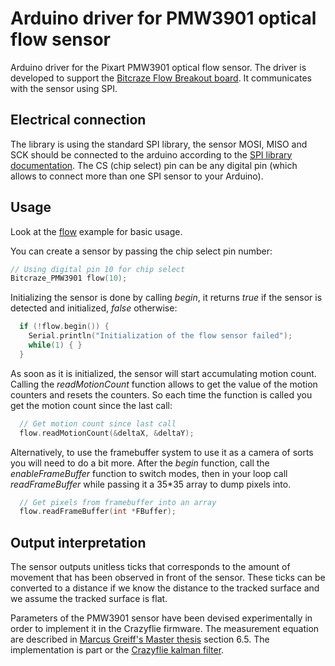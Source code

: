 # Arduino driver for PMW3901 optical flow sensor

Arduino driver for the Pixart PMW3901 optical flow sensor. The driver
is developed to support the [Bitcraze Flow Breakout board](https://wiki.bitcraze.io/breakout:flow). It communicates with
the sensor using SPI.

## Electrical connection

The library is using the standard SPI library, the sensor MOSI, MISO and SCK should be connected to the arduino according to the [SPI library documentation](https://www.arduino.cc/en/Reference/SPI). The CS (chip select) pin can be any digital pin (which allows to connect more than one SPI sensor to your Arduino).

## Usage

Look at the [flow](examples/flow/flow.ino) example for basic usage.

You can create a sensor by passing the chip select pin number:

``` C++
// Using digital pin 10 for chip select
Bitcraze_PMW3901 flow(10);
```

Initializing the sensor is done by calling *begin*, it returns *true* if the sensor is detected and initialized, *false* otherwise:

``` C++
  if (!flow.begin()) {
    Serial.println("Initialization of the flow sensor failed");
    while(1) { }
  }
```

As soon as it is initialized, the sensor will start accumulating motion count. Calling the *readMotionCount* function allows to get the value of the motion counters and resets the counters. So each time the function is called you get the motion count since the last call:

``` C++
  // Get motion count since last call
  flow.readMotionCount(&deltaX, &deltaY);
```

Alternatively, to use the framebuffer system to use it as a camera of sorts you will need to do a bit more. After the *begin* function, call the *enableFrameBuffer* function to switch modes, then in your loop call *readFrameBuffer* while passing it a 35*35 array to dump pixels into. 

``` C++
  // Get pixels from framebuffer into an array
  flow.readFrameBuffer(int *FBuffer);
```


## Output interpretation

The sensor outputs unitless ticks that corresponds to the amount of movement that has been observed in front of the sensor. These ticks can be converted to a distance if we know the distance to the tracked surface and we assume the tracked surface is flat.

Parameters of the PMW3901 sensor have been devised experimentally in order to implement it in the Crazyflie firmware. The measurement equation are described in  [Marcus Greiff's Master thesis](http://lup.lub.lu.se/luur/download?func=downloadFile&recordOId=8905295&fileOId=8905299) section 6.5. The implementation is part or the [Crazyflie kalman filter](https://github.com/bitcraze/crazyflie-firmware/blob/6308ff47ff4d4691f9b7f6f991564244c76d7910/src/modules/src/estimator_kalman.c#L1034-L1098).
